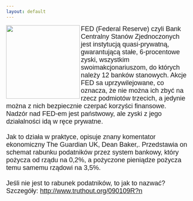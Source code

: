 ```yaml
---
layout: default
---
```

<img src="{{site.baseurl}}\articles\pictures\465.fed2.jpg" align=left width="200"><!--11--><p style="margin: 0px 0px 18px; font-size: 18px; font-family: Helvetica;">
FED (Federal Reserve) czyli Bank Centralny Stanów Zjednoczonych jest instytucją quasi-prywatną, gwarantującą stałe, 6-procentowe zyski, wszystkim swoimakcjonariuszom, do których należy 12 banków stanowych. Akcje FED sa uprzywilejowane, co oznacza, że nie można ich zbyć na rzecz podmiotów trzecich, a jedynie można z nich bezpiecznie czerpać korzyści finansowe.<br>Nadzór nad FED-em jest państwowy, ale zyski z jego działalności idą w ręce prywatne.<br><br>Jak to działa w praktyce, opisuje znany komentator ekonomiczny The Guardian UK, Dean Baker,. Przedstawia on schemat rabunku podatników przez system bankowy, który
pożycza od rządu na 0,2%, a pożyczone pieniądze pożycza temu samemu rządowi na 3,5%. <br><br>Jeśli nie jest to rabunek podatników, to jak to nazwać?<br>Szczegóły: http://www.truthout.org/090109R?n</p>